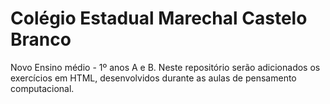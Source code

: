 # Colégio Estadual Marechal Castelo Branco <br>
Novo Ensino médio - 1º anos A e B.
Neste repositório serão adicionados os exercícios em HTML, desenvolvidos durante as aulas de pensamento computacional. 
